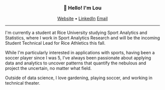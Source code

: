 <h3 align="center">👋 Hello! I'm Lou</h3>

<p align="center">
  <a href="https://lou-zhou.github.io/">Website</a> •
  <a href="https://www.linkedin.com/in/lou-zhou/">LinkedIn</a>
  <a href="mailto:lz80@rice.edu">Email</a>
</p>

---
I'm currently a student at Rice University studying Sport Analytics and Statistics, where I work in Sport Analytics Research and will be the incoming Student Technical Lead for Rice Athletics this fall.

While I'm particularly interested in applications with sports, having been a soccer player since I was 5, I've always been passionate about applying data and analytics to uncover patterns that quantify the nebulous and project the uncertain, no matter what field.

Outside of data science, I love gardening, playing soccer, and working in technical theater.

